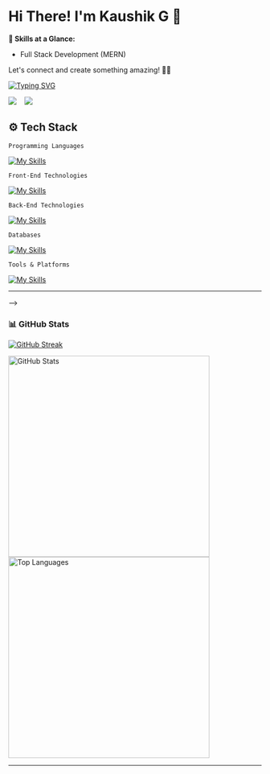 # Hi There! I'm Kaushik G 👋

<!--Hi there! I'm Kaushik .<br><br>-->

**🚀 Skills at a Glance:**<br>
- Full Stack Development (MERN)

Let's connect and create something amazing! 🚀✨


[![Typing SVG](https://readme-typing-svg.demolab.com?font=Montserrat&weight=600&size=30&pause=1000&color=F71899&center=true&vCenter=true&random=false&width=450&height=100&lines=Full+Stack+Web+Developer;Graphic+Designer;Video+Editor;UI+%2F+UX)](https://git.io/typing-svg)

<a href="https://x.com/kaushikg_O2" target="_blank" rel="noreferrer"><img src="https://img.shields.io/twitter/follow/kaushik_O2?logo=twitter&style=for-the-badge&color=3382ed&labelColor=1c1917"/></a>&nbsp;&nbsp;&nbsp;
<a href="https://www.github.com/nightfuryO2" target="_blank" rel="noreferrer"><img src="https://img.shields.io/github/followers/nightfuryO2?logo=github&style=for-the-badge&color=3382ed&labelColor=1c1917" /></a>&nbsp;&nbsp;&nbsp;
## ⚙️ Tech Stack

```Programming Languages```

[![My Skills](https://skillicons.dev/icons?i=python,js,cpp&theme=light)](https://skills.thijs.gg)

```Front-End Technologies```

[![My Skills](https://skillicons.dev/icons?i=react,js,html,css,bootstrap&theme=light)](https://skills.thijs.gg)

```Back-End Technologies```

[![My Skills](https://skillicons.dev/icons?i=nodejs,express&theme=light)](https://skills.thijs.gg)

```Databases```

[![My Skills](https://skillicons.dev/icons?i=mongodb,sqlite&theme=light)](https://skills.thijs.gg)

```Tools & Platforms```

[![My Skills](https://skillicons.dev/icons?i=powershell,vscode,vite,git,github,postman&theme=light)](https://skills.thijs.gg)

<!--
---

## 🏢 Work Experiences

- #### Junior Web Developer and UI/UX Designer at [Expelee](https://expelee.com/)
  ```Mar 2024 - Present```

  Contributed to prominent client projects and played a significant role in building the in-house hackathon platform, Flipr Connect. Gained hands-on experience with React.js, Next.js, and Tailwind CSS.

- #### Graphic Designer, Video Editor, Front-End Developer at [Expelee](https://expelee.com/)
  ```Aug 2023 - Dec 2023```

  Focused on visual storytelling and front-end design, enhancing the digital experience for Expelee's projects. Developed skills in graphic design, video editing, and web development.

- #### Freelance Web & Video Editor at [Upwork](https://upwork.com/)
  ```Jun 2022 - Nov 2023```

  Worked on diverse projects for international clients, ranging from social media marketing to web and video editing. Developed advanced skills in Adobe Premiere Pro, After Effects, and responsive web design.

- #### Video Editor & Graphic Designer at [Flameloop](https://flameloop.com/)
  ```Jun 2023 - Jul 2023```

  Created compelling visual content and enhanced editing techniques for Flameloop's digital initiatives. Focused on storytelling, video editing, and graphic design.

- #### Web Developer and Graphic Designer at [Aesthetic Attire](#)
  ```Jan 2023 - Jul 2023```

  Led the front-end and design efforts to develop responsive, visually appealing interfaces. Improved graphic illustrations and ensured design consistency across the platform.

- #### Web Developer at [Vedic Radiance](#)
  ```Jul 2022 - Dec 2022```

  Built responsive web designs for client-facing interfaces. Conducted regular site audits to improve performance and user experience.

---


<h4>🌐 Connect with Me:</h4>

[![LinkedIn](https://skillicons.dev/icons?i=linkedin)](https://www.linkedin.com/in/kaushikgadagoju/)
[![Twitter](https://skillicons.dev/icons?i=twitter)](https://twitter.com/kaushik_O2)
<!--[![Instagram](https://skillicons.dev/icons?i=instagram)](https://www.instagram.com/__ramfr)-->


---
-->

### 📊 GitHub Stats

<p align="left">
   <a href="https://github.com/nightfuryO2">
        <img alt="GitHub Streak" src="https://streak-stats.demolab.com?user=nightfuryO2&theme=radical&border_radius=2.5"/>
   </a>
</p>

<p align="left">
<a href="https://github.com/nightfuryO2">
        <img alt="GitHub Stats" src="https://readme-stats.warengonzaga.com/api?username=nightfuryO2&show_icons=true&count_private=true&theme=radical" width="400px"/>
</a>

<a href="https://github.com/nightfuryO2">
        <img alt="Top Languages" src="https://readme-stats.warengonzaga.com/api/top-langs?username=nightfuryO2&layout=compact&theme=radical" width="400px"/>
</a>
</p>

---
<!--
### 🎧 Spotify Playing

[![Old is <3](https://img.shields.io/badge/Old%20is%20<3-%231DB954.svg?&style=flat-square&logo=spotify&logoColor=white)](https://open.spotify.com/playlist/5XbcgpfEethrDshcp9occZ?si=M4cdrd__QheKI5QSgFjaoA) 
[![Melody Makeout](https://img.shields.io/badge/Melody%20Makeout-%231DB954.svg?&style=flat-square&logo=spotify&logoColor=white)](https://open.spotify.com/playlist/7dOvGkWIQkrOBM8vHLBoHV?si=klRu5EGYQ2up7kRRN1BgPw&pi=a-4rJ17rg-SrGC)

[![Spotify](https://my-readme-spotify.vercel.app/api/spotify?background_color=0d1117&border_color=ffffff)](https://open.spotify.com/user/31mqfob6otggcsnvudnfr6ebmxda)

---
-->

